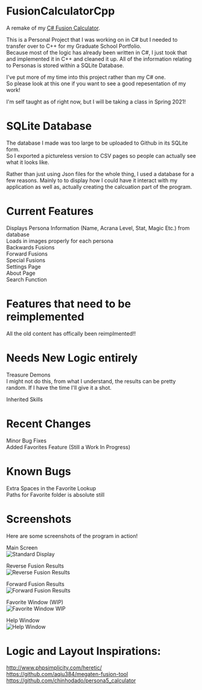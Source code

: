 # FusionCalculatorCpp
A remake of my [C# Fusion Calculator](https://github.com/PierreT12/FusionCalcCSharpRedux).

This is a Personal Project that I was working on in C# but I needed to transfer over to C++ for my Graduate School Portfolio.  
Because most of the logic has already been written in C#, I just took that and implemented it in C++ and cleaned it up. All of the information relating to Personas is stored within a SQLite Database.  

I've put more of my time into this project rather than my C# one.  
So please look at this one if you want to see a good repesentation of my work!      

I'm self taught as of right now, but I will be taking a class in Spring 2021! 

# SQLite Database
The database I made was too large to be uploaded to Github in its SQLite form.  
So I exported a pictureless version to CSV pages so people can actually see what it looks like.   

 
Rather than just using Json files for the whole thing, I used a database for a few reasons. Mainly to to display how I could have it interact with my application as well as, actually creating the calcuation part of the program.   

# Current Features

Displays Persona Information (Name, Acrana Level, Stat, Magic Etc.) from database  
Loads in images properly for each persona  
Backwards Fusions  
Forward Fusions  
Special Fusions  
Settings Page  
About Page  
Search Function

# Features that need to be reimplemented
All the old content has offically been reimplmented!!  


# Needs New Logic entirely
   
Treasure Demons  
I might not do this, from what I understand, the results can be pretty random. If I have the time I'll give it a shot.  
  
Inherited Skills  

# Recent Changes    
Minor Bug Fixes  
Added Favorites Feature (Still a Work In Progress)

# Known Bugs 
Extra Spaces in the Favorite Lookup  
Paths for Favorite folder is absolute still  

# Screenshots

Here are some screenshots of the program in action!   
  


Main Screen    
![Standard Display](https://user-images.githubusercontent.com/65751650/107161387-6b257980-696a-11eb-9bdc-75d870c2a577.PNG)  


Reverse Fusion Results   
![Reverse Fusion Results](https://user-images.githubusercontent.com/65751650/107161396-7aa4c280-696a-11eb-93cf-f82769912bd2.PNG)  


Forward Fusion Results  
![Forward Fusion Results](https://user-images.githubusercontent.com/65751650/107161403-8a240b80-696a-11eb-9758-cdcae531f3fe.PNG)  



Favorite Window (WIP)   
![Favorite Window WIP](https://user-images.githubusercontent.com/65751650/107161412-97d99100-696a-11eb-8020-c8631b20db34.PNG)  


Help Window   
![Help Window](https://user-images.githubusercontent.com/65751650/107161423-a7f17080-696a-11eb-806a-25aadcf63e1c.PNG)   



# Logic and Layout Inspirations:

http://www.phpsimplicity.com/heretic/  
https://github.com/aqiu384/megaten-fusion-tool  
https://github.com/chinhodado/persona5_calculator  

